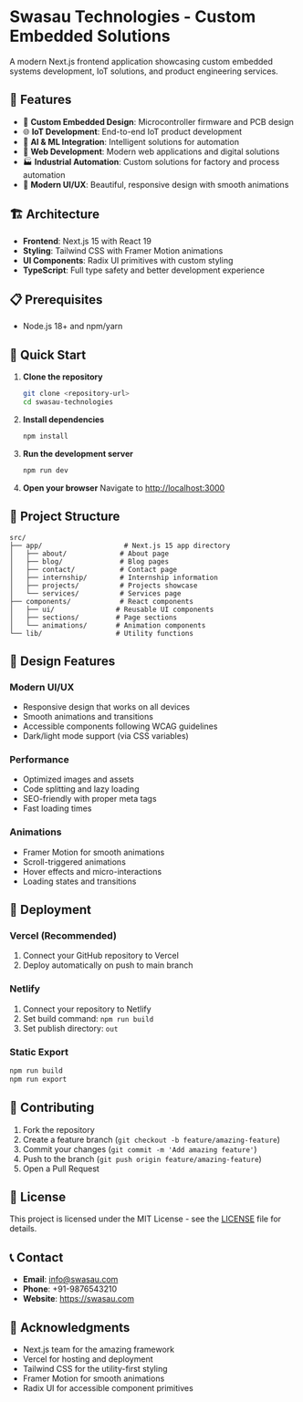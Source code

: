 # Swasau Technologies - Custom Embedded Solutions

A modern Next.js frontend application showcasing custom embedded systems development, IoT solutions, and product engineering services.

## 🚀 Features

- 🔧 **Custom Embedded Design**: Microcontroller firmware and PCB design
- 🌐 **IoT Development**: End-to-end IoT product development
- 🧠 **AI & ML Integration**: Intelligent solutions for automation
- 📱 **Web Development**: Modern web applications and digital solutions
- 🏭 **Industrial Automation**: Custom solutions for factory and process automation
- 🎨 **Modern UI/UX**: Beautiful, responsive design with smooth animations

## 🏗️ Architecture

- **Frontend**: Next.js 15 with React 19
- **Styling**: Tailwind CSS with Framer Motion animations
- **UI Components**: Radix UI primitives with custom styling
- **TypeScript**: Full type safety and better development experience

## 📋 Prerequisites

- Node.js 18+ and npm/yarn

## 🚀 Quick Start

1. **Clone the repository**
   ```bash
   git clone <repository-url>
   cd swasau-technologies
   ```

2. **Install dependencies**
   ```bash
   npm install
   ```

3. **Run the development server**
   ```bash
   npm run dev
   ```

4. **Open your browser**
   Navigate to [http://localhost:3000](http://localhost:3000)

## 📁 Project Structure

```
src/
├── app/                    # Next.js 15 app directory
│   ├── about/             # About page
│   ├── blog/              # Blog pages
│   ├── contact/           # Contact page
│   ├── internship/        # Internship information
│   ├── projects/          # Projects showcase
│   └── services/          # Services page
├── components/            # React components
│   ├── ui/               # Reusable UI components
│   ├── sections/         # Page sections
│   └── animations/       # Animation components
└── lib/                  # Utility functions
```

## 🎨 Design Features

### Modern UI/UX
- Responsive design that works on all devices
- Smooth animations and transitions
- Accessible components following WCAG guidelines
- Dark/light mode support (via CSS variables)

### Performance
- Optimized images and assets
- Code splitting and lazy loading
- SEO-friendly with proper meta tags
- Fast loading times

### Animations
- Framer Motion for smooth animations
- Scroll-triggered animations
- Hover effects and micro-interactions
- Loading states and transitions

## 🚀 Deployment

### Vercel (Recommended)
1. Connect your GitHub repository to Vercel
2. Deploy automatically on push to main branch

### Netlify
1. Connect your repository to Netlify
2. Set build command: `npm run build`
3. Set publish directory: `out`

### Static Export
```bash
npm run build
npm run export
```

## 🤝 Contributing

1. Fork the repository
2. Create a feature branch (`git checkout -b feature/amazing-feature`)
3. Commit your changes (`git commit -m 'Add amazing feature'`)
4. Push to the branch (`git push origin feature/amazing-feature`)
5. Open a Pull Request

## 📄 License

This project is licensed under the MIT License - see the [LICENSE](LICENSE) file for details.

## 📞 Contact

- **Email**: info@swasau.com
- **Phone**: +91-9876543210
- **Website**: https://swasau.com

## 🙏 Acknowledgments

- Next.js team for the amazing framework
- Vercel for hosting and deployment
- Tailwind CSS for the utility-first styling
- Framer Motion for smooth animations
- Radix UI for accessible component primitives
